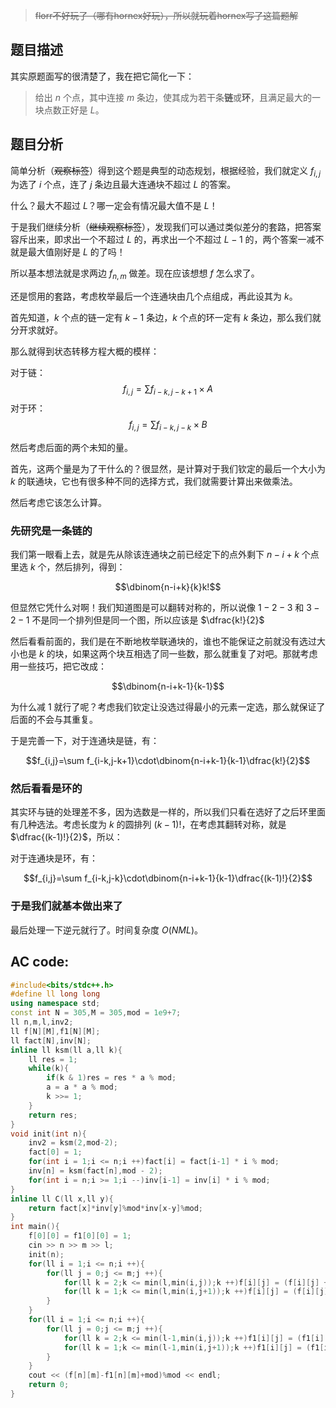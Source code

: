 >~~florr不好玩了（哪有hornex好玩），所以就玩着hornex写了这篇题解~~

## 题目描述

其实原题面写的很清楚了，我在把它简化一下：

> 给出 $n$ 个点，其中连接 $m$ 条边，使其成为若干条**链**或**环**，且满足最大的一块点数正好是 $L$。

## 题目分析

简单分析（~~观察标签~~）得到这个题是典型的动态规划，根据经验，我们就定义 $f_{i,j}$ 为选了 $i$ 个点，连了 $j$ 条边且最大连通块不超过 $L$ 的答案。

什么？最大不超过 $L$？哪一定会有情况最大值不是 $L$！

于是我们继续分析（~~继续观察标签~~），发现我们可以通过类似差分的套路，把答案容斥出来，即求出一个不超过 $L$ 的，再求出一个不超过 $L-1$ 的，两个答案一减不就是最大值刚好是 $L$ 的了吗！

所以基本想法就是求两边 $f_{n,m}$ 做差。现在应该想想 $f$ 怎么求了。

还是惯用的套路，考虑枚举最后一个连通块由几个点组成，再此设其为 $k$。

首先知道，$k$ 个点的链一定有 $k-1$ 条边，$k$ 个点的环一定有 $k$ 条边，那么我们就分开求就好。

那么就得到状态转移方程大概的模样：

对于链：
$$f_{i,j}=\sum f_{i-k,j-k+1}\times A$$
对于环：
$$f_{i,j}=\sum f_{i-k,j-k}\times B$$

然后考虑后面的两个未知的量。

首先，这两个量是为了干什么的？很显然，是计算对于我们钦定的最后一个大小为 $k$ 的联通块，它也有很多种不同的选择方式，我们就需要计算出来做乘法。

然后考虑它该怎么计算。

### 先研究是一条链的

我们第一眼看上去，就是先从除该连通块之前已经定下的点外剩下 $n-i+k$ 个点里选 $k$ 个，然后排列，得到：

$$\dbinom{n-i+k}{k}k!$$

但显然它凭什么对啊！我们知道图是可以翻转对称的，所以说像 $1-2-3$ 和 $3-2-1$ 不是同一个排列但是同一个图，所以应该是 $\dfrac{k!}{2}$

然后看看前面的，我们是在不断地枚举联通块的，谁也不能保证之前就没有选过大小也是 $k$ 的块，如果这两个块互相选了同一些数，那么就重复了对吧。那就考虑用一些技巧，把它改成：

$$\dbinom{n-i+k-1}{k-1}$$

为什么减 $1$ 就行了呢？考虑我们钦定让没选过得最小的元素一定选，那么就保证了后面的不会与其重复。

于是完善一下，对于连通块是链，有：

$$f_{i,j}=\sum f_{i-k,j-k+1}\cdot\dbinom{n-i+k-1}{k-1}\dfrac{k!}{2}$$

### 然后看看是环的

其实环与链的处理差不多，因为选数是一样的，所以我们只看在选好了之后环里面有几种选法。考虑长度为 $k$ 的圆排列 $(k-1)!$，在考虑其翻转对称，就是 $\dfrac{(k-1)!}{2}$，所以：

对于连通块是环，有：

$$f_{i,j}=\sum f_{i-k,j-k}\cdot\dbinom{n-i+k-1}{k-1}\dfrac{(k-1)!}{2}$$

### 于是我们就基本做出来了

最后处理一下逆元就行了。时间复杂度 $O(NML)$。

## AC code:

```cpp
#include<bits/stdc++.h>
#define ll long long
using namespace std;
const int N = 305,M = 305,mod = 1e9+7;
ll n,m,l,inv2;
ll f[N][M],f1[N][M];
ll fact[N],inv[N];
inline ll ksm(ll a,ll k){
	ll res = 1;
	while(k){
		if(k & 1)res = res * a % mod;
		a = a * a % mod;
		k >>= 1; 
	}
	return res;
}
void init(int n){
	inv2 = ksm(2,mod-2);
	fact[0] = 1;
	for(int i = 1;i <= n;i ++)fact[i] = fact[i-1] * i % mod;
	inv[n] = ksm(fact[n],mod - 2);
	for(int i = n;i >= 1;i --)inv[i-1] = inv[i] * i % mod;
}
inline ll C(ll x,ll y){
	return fact[x]*inv[y]%mod*inv[x-y]%mod;
}
int main(){
	f[0][0] = f1[0][0] = 1;
	cin >> n >> m >> l;
	init(n);
	for(ll i = 1;i <= n;i ++){
		for(ll j = 0;j <= m;j ++){
			for(ll k = 2;k <= min(l,min(i,j));k ++)f[i][j] = (f[i][j] + (f[i-k][j-k]*C(n-i+k-1,k-1)%mod)*(fact[k-1]*(k> 2?inv2:1)%mod)%mod)%mod;
			for(ll k = 1;k <= min(l,min(i,j+1));k ++)f[i][j] = (f[i][j] + f[i-k][j-k+1]*C(n-i+k-1,k-1)%mod*(fact[k]*(k>=2?inv2:1)%mod)%mod)%mod;
		}
	}
	for(ll i = 1;i <= n;i ++){
		for(ll j = 0;j <= m;j ++){
			for(ll k = 2;k <= min(l-1,min(i,j));k ++)f1[i][j] = (f1[i][j] + (f1[i-k][j-k]*C(n-i+k-1,k-1)%mod)*(fact[k-1]*(k> 2?inv2:1)%mod)%mod)%mod;
			for(ll k = 1;k <= min(l-1,min(i,j+1));k ++)f1[i][j] = (f1[i][j] + f1[i-k][j-k+1]*C(n-i+k-1,k-1)%mod*(fact[k]*(k>=2?inv2:1)%mod)%mod)%mod;
		}
	}
	cout << (f[n][m]-f1[n][m]+mod)%mod << endl;
	return 0;
}
```